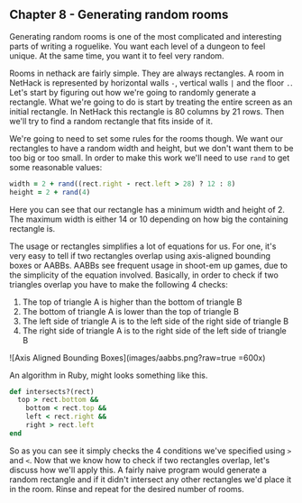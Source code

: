 ## Chapter 8 - Generating random rooms

Generating random rooms is one of the most complicated and interesting parts of writing a roguelike. You want each level of a dungeon to feel unique. At the same time, you want it to feel very random.

Rooms in nethack are fairly simple. They are always rectangles. A room in NetHack is represented by horizontal walls `-`, vertical walls `|` and the floor `.`. Let's start by figuring out how we're going to randomly generate a rectangle. What we're going to do is start by treating the entire screen as an initial rectangle. In NetHack this rectangle is 80 columns by 21 rows. Then we'll try to find a random rectangle that fits inside of it.

We're going to need to set some rules for the rooms though. We want our rectangles to have a random width and height, but we don't want them to be too big or too small. In order to make this work we'll need to use `rand` to get some reasonable values:

```ruby
width = 2 + rand((rect.right - rect.left > 28) ? 12 : 8)
height = 2 + rand(4)
```

Here you can see that our rectangle has a minimum width and height of 2. The maximum width is either 14 or 10 depending on how big the containing rectangle is.

The usage or rectangles simplifies a lot of equations for us. For one, it's very easy to tell if two rectangles overlap using axis-aligned bounding boxes or AABBs. AABBs see frequent usage in shoot-em up games, due to the simplicity of the equation involved. Basically, in order to check if two triangles overlap you have to make the following 4 checks:

1. The top of triangle A is higher than the bottom of triangle B
2. The bottom of triangle A is lower than the top of triangle B
3. The left side of triangle A is to the left side of the right side of triangle B
4. The right side of triangle A is to the right side of the left side of triangle B

![Axis Aligned Bounding Boxes](images/aabbs.png?raw=true =600x)

An algorithm in Ruby, might looks something like this.

```ruby
def intersects?(rect)
  top > rect.bottom &&
    bottom < rect.top &&
    left < rect.right &&
    right > rect.left
end
```

So as you can see it simply checks the 4 conditions we've specified using `>` and `<`. Now that we know how to check if two rectangles overlap, let's discuss how we'll apply this. A fairly naive program would generate a random rectangle and if it didn't intersect any other rectangles we'd place it in the room. Rinse and repeat for the desired number of rooms. 
